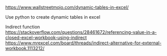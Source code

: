 
https://www.wallstreetmojo.com/dynamic-tables-in-excel/

Use python to create dynamic tables in excel

Indirect function
https://stackoverflow.com/questions/28461672/referencing-value-in-a-closed-excel-workbook-using-indirect
https://www.mrexcel.com/board/threads/indirect-alternative-for-external-workbook.1113212/

